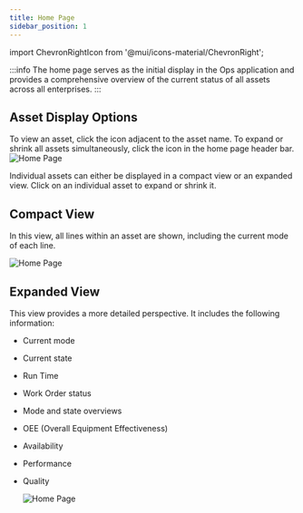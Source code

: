 ```yaml
---
title: Home Page
sidebar_position: 1
---
```

import ChevronRightIcon from '@mui/icons-material/ChevronRight';

:::info
The home page serves as the initial display in the Ops application and provides a comprehensive overview of the current status of all assets across all enterprises.
:::

## Asset Display Options
To view an asset, click the <ChevronRightIcon fontSize="small" /> icon adjacent to the asset name. To expand or shrink all assets simultaneously, click the <ChevronRightIcon fontSize="small" /> icon in the home page header bar.
![Home Page](/img/HomeHeader.png)

Individual assets can either be displayed in a compact view or an expanded view. Click on an individual asset to expand or shrink it.

## Compact View
In this view, all lines within an asset are shown, including the current mode of each line.

![Home Page](/img/HomeSummary.png)


## Expanded View
This view provides a more detailed perspective. It includes the following information:
- Current mode
- Current state
- Run Time
- Work Order status
- Mode and state overviews
- OEE (Overall Equipment Effectiveness)
- Availability 
- Performance 
- Quality

  
  ![Home Page](/img/HomeDetails.png)
 